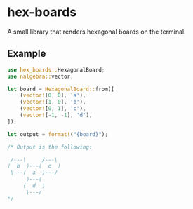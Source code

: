 # hex-boards

A small library that renders hexagonal boards on the terminal. 

## Example

```rust
use hex_boards::HexagonalBoard;
use nalgebra::vector;

let board = HexagonalBoard::from([
	(vector![0, 0], 'a'),
	(vector![1, 0], 'b'),
	(vector![0, 1], 'c'),
	(vector![-1, -1], 'd'),
]);

let output = format!("{board}");

/* Output is the following:

 /---\     /---\
⟨  b  ⟩---⟨  c  ⟩
 \---⟨  a  ⟩---/
      ⟩---⟨
     ⟨  d  ⟩
      \---/
*/
```
